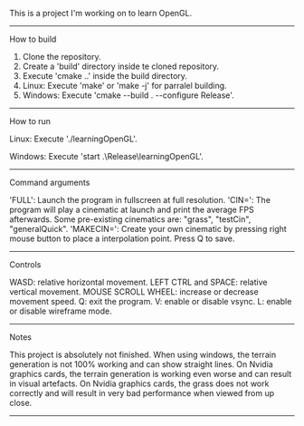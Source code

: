 This is a project I'm working on to learn OpenGL.

------------------------------------------------

How to build

1. Clone the repository.
2. Create a 'build' directory inside te cloned repository.
3. Execute 'cmake ..' inside the build directory.
4. Linux: Execute 'make' or 'make -j' for parralel building.
4. Windows: Execute 'cmake --build . --configure Release'.

-------------------------------------------------

How to run

Linux: Execute './learningOpenGL'.

Windows: Execute 'start .\Release\learningOpenGL'.

-------------------------------------------------

Command arguments

'FULL': Launch the program in fullscreen at full resolution.
'CIN=': The program will play a cinematic at launch and print the average FPS afterwards. Some pre-existing cinematics are: "grass", "testCin", "generalQuick".
'MAKECIN=': Create your own cinematic by pressing right mouse button to place a interpolation point. Press Q to save.

-------------------------------------------------

Controls

WASD: relative horizontal movement.
LEFT CTRL and SPACE: relative vertical movement.
MOUSE SCROLL WHEEL: increase or decrease movement speed.
Q: exit the program.
V: enable or disable vsync.
L: enable or disable wireframe mode.

-------------------------------------------------

Notes

This project is absolutely not finished.
When using windows, the terrain generation is not 100% working and can show straight lines.
On Nvidia graphics cards, the terrain generation is working even worse and can result in visual artefacts.
On Nvidia graphics cards, the grass does not work correctly and will result in very bad performance when viewed from up close.

-------------------------------------------------
